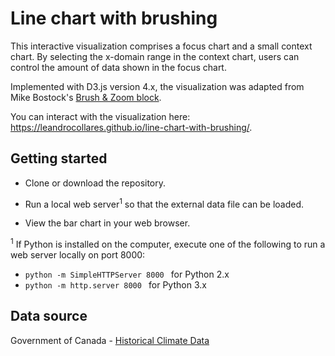 # Line chart with brushing

This interactive visualization comprises a focus chart and a small context chart. By selecting the x-domain range in the context chart, users can control the amount of data shown in the focus chart. 

Implemented with D3.js version 4.x, the visualization was adapted from Mike Bostock's [Brush & Zoom block](https://bl.ocks.org/mbostock/34f08d5e11952a80609169b7917d4172).

You can interact with the visualization here: https://leandrocollares.github.io/line-chart-with-brushing/.

## Getting started

* Clone or download the repository. 

* Run a local web server<sup>1</sup> so that the external data file can be loaded.

* View the bar chart in your web browser.

<sup>1</sup> If Python is installed on the computer, execute one of the following to run a web server locally on port 8000: 

* ```python -m SimpleHTTPServer 8000 ``` for Python 2.x
* ```python -m http.server 8000 ``` for Python 3.x

## Data source

Government of Canada - [Historical Climate Data](http://climate.weather.gc.ca/historical_data/search_historic_data_stations_e.html?searchType=stnName&timeframe=1&txtStationName=VICTORIA+INTL+A&searchMethod=contains&optLimit=yearRange&StartYear=1840&EndYear=2017&Year=2017&Month=12&Day=21&selRowPerPage=25)
